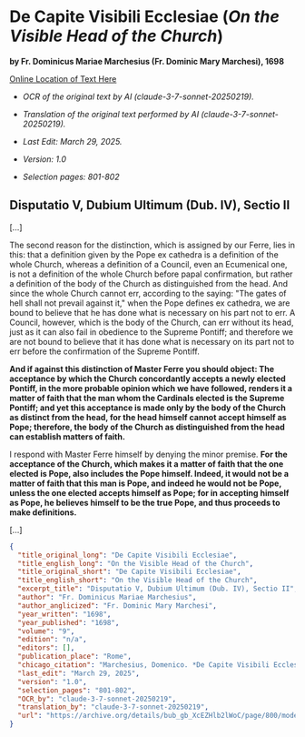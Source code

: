 # De Capite Visibili Ecclesiae (*On the Visible Head of the Church*)  

**by Fr. Dominicus Mariae Marchesius (Fr. Dominic Mary Marchesi), 1698**  

[Online Location of Text Here](https://archive.org/details/bub_gb_XcEZHlb2lWoC/page/800/mode/2up)  

- *OCR of the original text by AI (claude-3-7-sonnet-20250219).*  

- *Translation of the original text performed by AI (claude-3-7-sonnet-20250219).*  

- *Last Edit: March 29, 2025.*  

- *Version: 1.0*  

- *Selection pages: 801-802*  

## Disputatio V, Dubium Ultimum (Dub. IV), Sectio II

[...]

The second reason for the distinction, which is assigned by our Ferre, lies in this: that a definition given by the Pope ex cathedra is a definition of the whole Church, whereas a definition of a Council, even an Ecumenical one, is not a definition of the whole Church before papal confirmation, but rather a definition of the body of the Church as distinguished from the head. And since the whole Church cannot err, according to the saying: "The gates of hell shall not prevail against it," when the Pope defines ex cathedra, we are bound to believe that he has done what is necessary on his part not to err. A Council, however, which is the body of the Church, can err without its head, just as it can also fail in obedience to the Supreme Pontiff; and therefore we are not bound to believe that it has done what is necessary on its part not to err before the confirmation of the Supreme Pontiff.

**And if against this distinction of Master Ferre you should object: The acceptance by which the Church concordantly accepts a newly elected Pontiff, in the more probable opinion which we have followed, renders it a matter of faith that the man whom the Cardinals elected is the Supreme Pontiff; and yet this acceptance is made only by the body of the Church as distinct from the head, for the head himself cannot accept himself as Pope; therefore, the body of the Church as distinguished from the head can establish matters of faith.**

I respond with Master Ferre himself by denying the minor premise. **For the acceptance of the Church, which makes it a matter of faith that the one elected is Pope, also includes the Pope himself. Indeed, it would not be a matter of faith that this man is Pope, and indeed he would not be Pope, unless the one elected accepts himself as Pope; for in accepting himself as Pope, he believes himself to be the true Pope, and thus proceeds to make definitions.**

[...]

```json
{
  "title_original_long": "De Capite Visibili Ecclesiae",
  "title_english_long": "On the Visible Head of the Church",
  "title_original_short": "De Capite Visibili Ecclesiae",
  "title_english_short": "On the Visible Head of the Church",
  "excerpt_title": "Disputatio V, Dubium Ultimum (Dub. IV), Sectio II",
  "author": "Fr. Dominicus Mariae Marchesius",
  "author_anglicized": "Fr. Dominic Mary Marchesi",
  "year_written": "1698",
  "year_published": "1698",
  "volume": "9",
  "edition": "n/a",
  "editors": [],
  "publication_place": "Rome",
  "chicago_citation": "Marchesius, Domenico. *De Capite Visibili Ecclesiae*, Disputation V, Final Doubt. In *Bibliotheca Maxima Pontificia*, Volume IX. Rome, 1698.",
  "last_edit": "March 29, 2025",
  "version": "1.0",
  "selection_pages": "801-802",
  "OCR_by": "claude-3-7-sonnet-20250219",
  "translation_by": "claude-3-7-sonnet-20250219",
  "url": "https://archive.org/details/bub_gb_XcEZHlb2lWoC/page/800/mode/2up"
}
```
